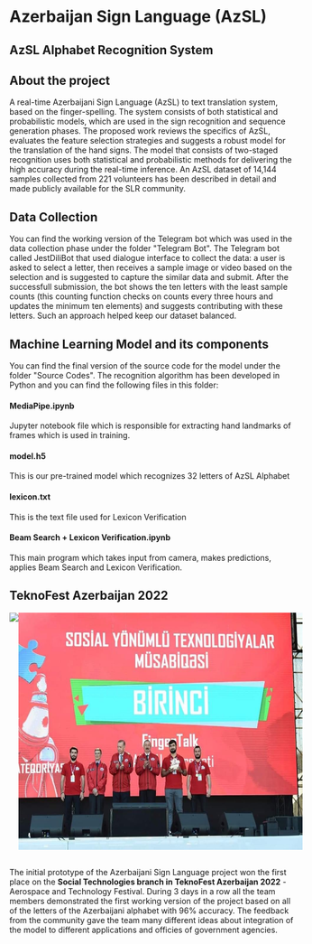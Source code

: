 # Azerbaijan Sign Language (AzSL)
## AzSL Alphabet Recognition System

<h2> About the project </h2>

<p>
A real-time Azerbaijani Sign Language (AzSL) to text translation system, based on the finger-spelling. The system consists of both statistical and probabilistic models, which are used in the sign recognition and sequence generation phases. The proposed work reviews the specifics of AzSL, evaluates the feature selection strategies and suggests a robust model for the translation of the hand signs. The model that consists of two-staged recognition uses both statistical and probabilistic methods for delivering the high accuracy during the real-time inference. An AzSL dataset of 14,144 samples collected from
221 volunteers has been described in detail and made publicly available for the SLR community.
</p>

<h2>Data Collection</h2>
You can find the working version of the Telegram bot which was used in the data collection phase under the folder "Telegram Bot". 
The Telegram bot called JestDiliBot that used dialogue interface to collect the data: a user is asked to select a letter, then receives a sample image or video based on the selection and is suggested to capture the similar data and submit. After the successfull submission, the bot shows the ten letters with the least sample counts (this counting function checks on counts every three hours and updates the minimum ten elements) and suggests contributing with these letters. Such an approach helped keep our dataset balanced.

<h2>Machine Learning Model and its components</h2>
You can find the final version of the source code for the model under the folder "Source Codes". The recognition algorithm has been developed in Python and you can find the following files in this folder:

<h4>MediaPipe.ipynb</h4> 
Jupyter notebook file which is responsible for extracting hand landmarks of frames which is used in training.

<h4>model.h5</h4>
This is our pre-trained model which recognizes 32 letters of AzSL Alphabet

<h4>lexicon.txt</h4>
This is the text file used for Lexicon Verification

<h4>Beam Search + Lexicon Verification.ipynb</h4>
This main program which takes input from camera, makes predictions, applies Beam Search and Lexicon Verification.


<h2>TeknoFest Azerbaijan 2022</h2>
<div style="display: flex; justify-content: space-between;">
  <img src="/images/Team.JPG" height="420" >
  <img src="/images/Stage.JPG" height="420" >
</div>
<br />

The initial prototype of the Azerbaijani Sign Language project won the first place on the <b>Social Technologies branch in TeknoFest Azerbaijan 2022</b> - Aerospace and Technology Festival. During 3 days in a row all the team members demonstrated the first working version of the project based on all of the letters of the Azerbaijani alphabet with 96% accuracy. The feedback from the community gave the team many different ideas about integration of the model to different applications and officies of government agencies.
